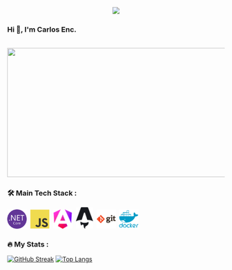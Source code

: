 <div id="header" align="center">
  <img src="https://media.giphy.com/media/M9gbBd9nbDrOTu1Mqx/giphy.gif" width="100"/>
</div>

### Hi 👋, I'm Carlos Enc.
<img src="https://komarev.com/ghpvc/?username=SrEnc90&style=flat-square&color=blue" alt=""/>

<div align="center">
  <img src="https://media.giphy.com/media/dWesBcTLavkZuG35MI/giphy.gif" width="600" height="300"/>
</div>

### :hammer_and_wrench: Main Tech Stack :

<div>
   <img src="https://github.com/devicons/devicon/blob/master/icons/dotnetcore/dotnetcore-original.svg" title=".NET Core" alt=".Net Core" width="45"/>&nbsp;
   <img src="https://github.com/devicons/devicon/blob/master/icons/javascript/javascript-original.svg" title="JavaScript" alt="JavaScript" width="45"/>&nbsp;
   <img src="https://github.com/angular/angular/blob/main/adev/src/assets/icons/favicon-48x48.png" title="Angular" alt="Angular" width="45"/>&nbsp;
   <img src="https://github.com/withastro/astro/blob/main/packages/astro/test/fixtures/core-image-svg/src/assets/astro.svg" title="Astro" alt="Astro" width="40"/>&nbsp;
   <img src="https://github.com/devicons/devicon/blob/master/icons/git/git-original-wordmark.svg" title="Git" alt="Git" width="45"/>&nbsp;
   <img src="https://github.com/devicons/devicon/blob/master/icons/docker/docker-plain-wordmark.svg" title="Docker" alt="Docker" width="45"/>&nbsp;
</div>

### :fire: My Stats :
[![GitHub Streak](http://github-readme-streak-stats.herokuapp.com?user=SrEnc90&theme=dark&background=000000)](https://git.io/streak-stats)
[![Top Langs](https://github-readme-stats.vercel.app/api/top-langs/?username=SrEnc90&layout=compact&theme=vision-friendly-dark)](https://github.com/anuraghazra/github-readme-stats)
